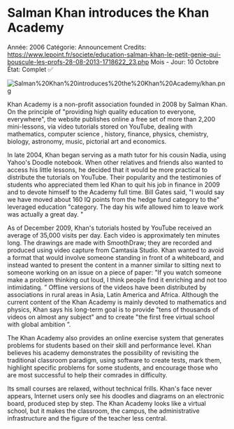 # Salman Khan introduces the Khan Academy

Année: 2006
Catégorie: Announcement
Credits: https://www.lepoint.fr/societe/education-salman-khan-le-petit-genie-qui-bouscule-les-profs-28-08-2013-1718622_23.php
Mois - Jour: 10 Octobre
État: Complet ✅

![Salman%20Khan%20introduces%20the%20Khan%20Academy/khan.png](Salman%20Khan%20introduces%20the%20Khan%20Academy/khan.png)

Khan Academy is a non-profit association founded in 2008 by Salman Khan. On the principle of "providing high quality education to everyone, everywhere", the website publishes online a free set of more than 2,200 mini-lessons, via video tutorials stored on YouTube, dealing with mathematics, computer science , history, finance, physics, chemistry, biology, astronomy, music, pictorial art and economics.

In late 2004, Khan began serving as a math tutor for his cousin Nadia, using Yahoo's Doodle notebook. When other relatives and friends also wanted to access his little lessons, he decided that it would be more practical to distribute the tutorials on YouTube. Their popularity and the testimonies of students who appreciated them led Khan to quit his job in finance in 2009 and to devote himself to the Academy full time. Bill Gates said, "I would say we have moved about 160 IQ points from the hedge fund category to the" leveraged education "category. The day his wife allowed him to leave work was actually a great day. "

As of December 2009, Khan's tutorials hosted by YouTube received an average of 35,000 visits per day. Each video is approximately ten minutes long. The drawings are made with SmoothDraw; they are recorded and produced using video capture from Camtasia Studio. Khan wanted to avoid a format that would involve someone standing in front of a whiteboard, and instead wanted to present the content in a manner similar to sitting next to someone working on an issue on a piece of paper: "If you watch someone make a problem thinking out loud, I think people find it enriching and not too intimidating. ” Offline versions of the videos have been distributed by associations in rural areas in Asia, Latin America and Africa. Although the current content of the Khan Academy is mainly devoted to mathematics and physics, Khan says his long-term goal is to provide "tens of thousands of videos on almost any subject" and to create "the first free virtual school with global ambition ”.

The Khan Academy also provides an online exercise system that generates problems for students based on their skill and performance level. Khan believes his academy demonstrates the possibility of revisiting the traditional classroom paradigm, using software to create tests, mark them, highlight specific problems for some students, and encourage those who are most successful to help their comrades in difficulty.

Its small courses are relaxed, without technical frills. Khan's face never appears, Internet users only see his doodles and diagrams on an electronic board, produced step by step. The Khan Academy looks like a virtual school, but it makes the classroom, the campus, the administrative infrastructure and the figure of the teacher less central.